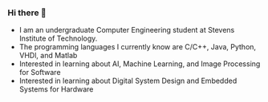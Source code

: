 ### Hi there 👋

- I am an undergraduate Computer Engineering student at Stevens Institute of Technology.
- The programming languages I currently know are C/C++, Java, Python, VHDl, and Matlab
- Interested in learning about AI, Machine Learning, and Image Processing for Software
- Interested in learning about Digital System Design and Embedded Systems for Hardware

